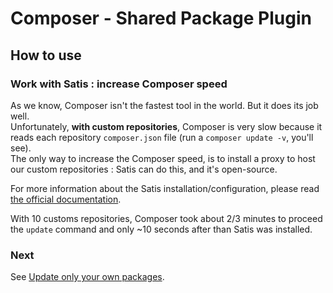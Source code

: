 # Composer - Shared Package Plugin

## How to use

### Work with Satis : increase Composer speed

As we know, Composer isn't the fastest tool in the world. But it does its job well.  
Unfortunately, **with custom repositories**, Composer is very slow because it reads each repository `composer.json` file (run a `composer update -v`, you'll see).  
The only way to increase the Composer speed, is to install a proxy to host our custom repositories : Satis can do this, and it's open-source.

For more information about the Satis installation/configuration, please read [the official documentation](https://getcomposer.org/doc/articles/handling-private-packages-with-satis.md#satis).

With 10 customs repositories, Composer took about 2/3 minutes to proceed the `update` command and only ~10 seconds after than Satis was installed.

### Next

See [Update only your own packages](./update-only-your-own-packages.md).
